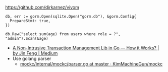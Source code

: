 https://github.com/dirkarnez/vivom

```
db, err := gorm.Open(sqlite.Open("gorm.db"), &gorm.Config{
  PrepareStmt: true,
})

db.Raw("select sum(age) from users where role = ?", "admin").Scan(&age)

```
- [A Non-Intrusive Transaction Management Lib in Go — How it Works? | by Jin Feng | Medium](https://medium.com/@jfeng45/a-non-intrusive-transaction-management-lib-in-go-how-it-works-51d4b2ede8af)
- Use golang parser
  - [mockc/internal/mockc/parser.go at master · KimMachineGun/mockc](https://github.com/KimMachineGun/mockc/blob/master/internal/mockc/parser.go)
